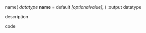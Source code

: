 name( <i color="green">datatype</i> **name** = default *[optionalvalue]*, ) :output datatype

description

code